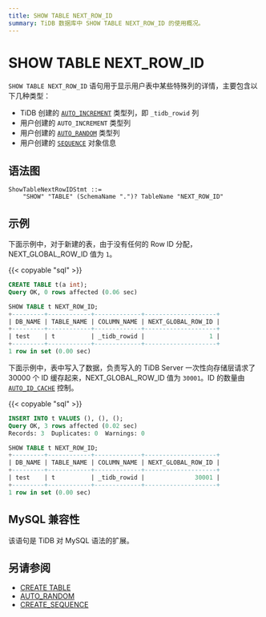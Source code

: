 ```yaml
---
title: SHOW TABLE NEXT_ROW_ID
summary: TiDB 数据库中 SHOW TABLE NEXT_ROW_ID 的使用概况。
---
```


# SHOW TABLE NEXT_ROW_ID

`SHOW TABLE NEXT_ROW_ID` 语句用于显示用户表中某些特殊列的详情，主要包含以下几种类型：

* TiDB 创建的 [`AUTO_INCREMENT`](/auto-increment.md) 类型列，即 `_tidb_rowid` 列
* 用户创建的 `AUTO_INCREMENT` 类型列
* 用户创建的 [`AUTO_RANDOM`](/auto-random.md) 类型列
* 用户创建的 [`SEQUENCE`](/sql-statements/sql-statement-create-sequence.md) 对象信息

## 语法图

```ebnf+diagram
ShowTableNextRowIDStmt ::=
    "SHOW" "TABLE" (SchemaName ".")? TableName "NEXT_ROW_ID"
```

## 示例

下面示例中，对于新建的表，由于没有任何的 Row ID 分配，NEXT_GLOBAL_ROW_ID 值为 `1`。

{{< copyable "sql" >}}

```sql
CREATE TABLE t(a int);
Query OK, 0 rows affected (0.06 sec)
```

```sql
SHOW TABLE t NEXT_ROW_ID;
+---------+------------+-------------+--------------------+
| DB_NAME | TABLE_NAME | COLUMN_NAME | NEXT_GLOBAL_ROW_ID |
+---------+------------+-------------+--------------------+
| test    | t          | _tidb_rowid |                  1 |
+---------+------------+-------------+--------------------+
1 row in set (0.00 sec)
```

下面示例中，表中写入了数据，负责写入的 TiDB Server 一次性向存储层请求了 30000 个 ID 缓存起来，NEXT_GLOBAL_ROW_ID 值为 `30001`。ID 的数量由 [`AUTO_ID_CACHE`](/auto-increment.md#auto_id_cache) 控制。

{{< copyable "sql" >}}

```sql
INSERT INTO t VALUES (), (), ();
Query OK, 3 rows affected (0.02 sec)
Records: 3  Duplicates: 0  Warnings: 0
```

```sql
SHOW TABLE t NEXT_ROW_ID;
+---------+------------+-------------+--------------------+
| DB_NAME | TABLE_NAME | COLUMN_NAME | NEXT_GLOBAL_ROW_ID |
+---------+------------+-------------+--------------------+
| test    | t          | _tidb_rowid |              30001 |
+---------+------------+-------------+--------------------+
1 row in set (0.00 sec)
```

## MySQL 兼容性

该语句是 TiDB 对 MySQL 语法的扩展。

## 另请参阅

* [CREATE TABLE](/sql-statements/sql-statement-create-table.md)
* [AUTO_RANDOM](/auto-random.md)
* [CREATE_SEQUENCE](/sql-statements/sql-statement-create-sequence.md)
